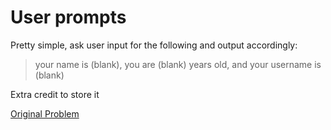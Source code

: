 # User prompts

Pretty simple, ask user input for the following and output accordingly:

> your name is (blank), you are (blank) years old, and your username is (blank)

Extra credit to store it

[Original Problem](https://www.reddit.com/r/dailyprogrammer/comments/pih8x/easy_challenge_1/)
